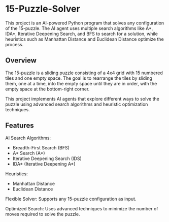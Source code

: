 # 15-Puzzle-Solver

This project is an AI-powered Python program that solves any configuration of the 15-puzzle. The AI agent uses multiple search algorithms like A*, IDA*, Iterative Deepening Search, and BFS to search for a solution, while heuristics such as Manhattan Distance and Euclidean Distance optimize the process.

## Overview
The 15-puzzle is a sliding puzzle consisting of a 4x4 grid with 15 numbered tiles and one empty space. The goal is to rearrange the tiles by sliding them, one at a time, into the empty space until they are in order, with the empty space at the bottom-right corner.

This project implements AI agents that explore different ways to solve the puzzle using advanced search algorithms and heuristic optimization techniques.

## Features
AI Search Algorithms:
- Breadth-First Search (BFS)
- A* Search (A*)
- Iterative Deepening Search (IDS)
- IDA* (Iterative Deepening A*)

Heuristics:
- Manhattan Distance
- Euclidean Distance
  
Flexible Solver: Supports any 15-puzzle configuration as input.

Optimized Search: Uses advanced techniques to minimize the number of moves required to solve the puzzle.



